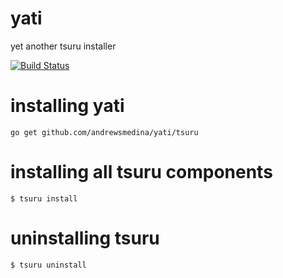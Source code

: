 # yati

yet another tsuru installer

[![Build Status](https://travis-ci.org/andrewsmedina/yati.png?branch=master)](https://travis-ci.org/andrewsmedina/yati)

# installing yati

```
go get github.com/andrewsmedina/yati/tsuru
```

# installing all tsuru components

```
$ tsuru install
```

# uninstalling tsuru

```
$ tsuru uninstall
```
